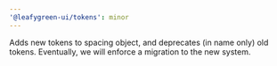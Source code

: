 ```yaml
---
'@leafygreen-ui/tokens': minor
---
```


Adds new tokens to spacing object, and deprecates (in name only) old tokens. Eventually, we will enforce a migration to the new system.
